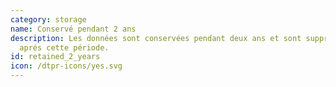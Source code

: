 ```yaml
---
category: storage
name: Conservé pendant 2 ans
description: Les données sont conservées pendant deux ans et sont supprimées
  aprés cette période.
id: retained_2_years
icon: /dtpr-icons/yes.svg
---
```

